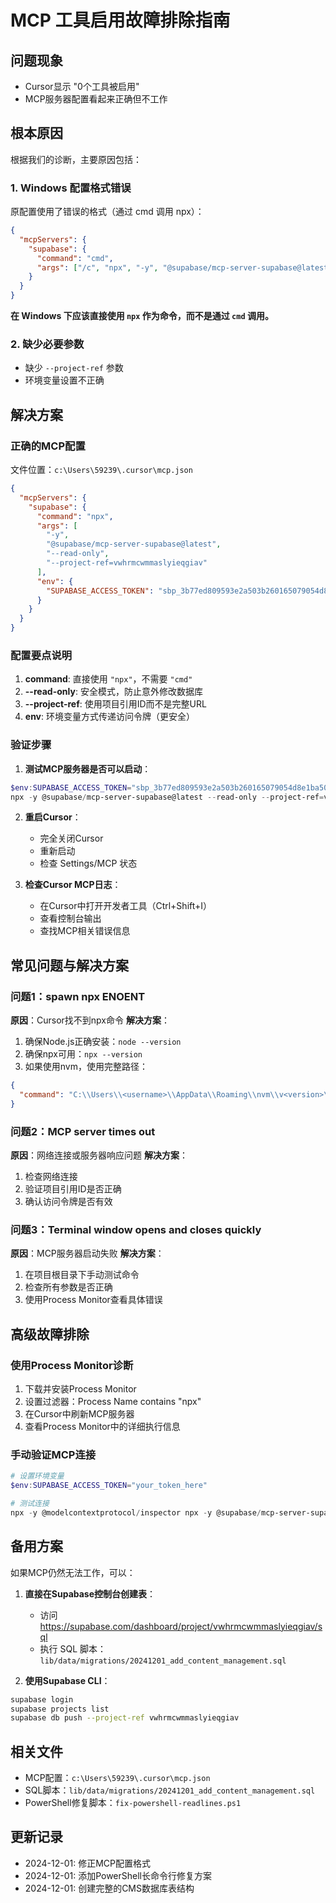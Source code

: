 # MCP 工具启用故障排除指南

## 问题现象
- Cursor显示 "0个工具被启用"
- MCP服务器配置看起来正确但不工作

## 根本原因
根据我们的诊断，主要原因包括：

### 1. Windows 配置格式错误
原配置使用了错误的格式（通过 cmd 调用 npx）：
```json
{
  "mcpServers": {
    "supabase": {
      "command": "cmd",
      "args": ["/c", "npx", "-y", "@supabase/mcp-server-supabase@latest", "--access-token", "token"]
    }
  }
}
```

**在 Windows 下应该直接使用 `npx` 作为命令，而不是通过 `cmd` 调用。**

### 2. 缺少必要参数
- 缺少 `--project-ref` 参数
- 环境变量设置不正确

## 解决方案

### 正确的MCP配置
文件位置：`c:\Users\59239\.cursor\mcp.json`

```json
{
  "mcpServers": {
    "supabase": {
      "command": "npx",
      "args": [
        "-y",
        "@supabase/mcp-server-supabase@latest",
        "--read-only",
        "--project-ref=vwhrmcwmmaslyieqgiav"
      ],
      "env": {
        "SUPABASE_ACCESS_TOKEN": "sbp_3b77ed809593e2a503b260165079054d8e1ba50e"
      }
    }
  }
}
```

### 配置要点说明

1. **command**: 直接使用 `"npx"`，不需要 `"cmd"`
2. **--read-only**: 安全模式，防止意外修改数据库
3. **--project-ref**: 使用项目引用ID而不是完整URL
4. **env**: 环境变量方式传递访问令牌（更安全）

### 验证步骤

1. **测试MCP服务器是否可以启动**：
```powershell
$env:SUPABASE_ACCESS_TOKEN="sbp_3b77ed809593e2a503b260165079054d8e1ba50e"
npx -y @supabase/mcp-server-supabase@latest --read-only --project-ref=vwhrmcwmmaslyieqgiav
```

2. **重启Cursor**：
   - 完全关闭Cursor
   - 重新启动
   - 检查 Settings/MCP 状态

3. **检查Cursor MCP日志**：
   - 在Cursor中打开开发者工具（Ctrl+Shift+I）
   - 查看控制台输出
   - 查找MCP相关错误信息

## 常见问题与解决方案

### 问题1：spawn npx ENOENT
**原因**：Cursor找不到npx命令
**解决方案**：
1. 确保Node.js正确安装：`node --version`
2. 确保npx可用：`npx --version`
3. 如果使用nvm，使用完整路径：
```json
{
  "command": "C:\\Users\\<username>\\AppData\\Roaming\\nvm\\v<version>\\npx.cmd"
}
```

### 问题2：MCP server times out
**原因**：网络连接或服务器响应问题
**解决方案**：
1. 检查网络连接
2. 验证项目引用ID是否正确
3. 确认访问令牌是否有效

### 问题3：Terminal window opens and closes quickly
**原因**：MCP服务器启动失败
**解决方案**：
1. 在项目根目录下手动测试命令
2. 检查所有参数是否正确
3. 使用Process Monitor查看具体错误

## 高级故障排除

### 使用Process Monitor诊断
1. 下载并安装Process Monitor
2. 设置过滤器：Process Name contains "npx"
3. 在Cursor中刷新MCP服务器
4. 查看Process Monitor中的详细执行信息

### 手动验证MCP连接
```powershell
# 设置环境变量
$env:SUPABASE_ACCESS_TOKEN="your_token_here"

# 测试连接
npx -y @modelcontextprotocol/inspector npx -y @supabase/mcp-server-supabase@latest --read-only --project-ref=vwhrmcwmmaslyieqgiav
```

## 备用方案

如果MCP仍然无法工作，可以：

1. **直接在Supabase控制台创建表**：
   - 访问 https://supabase.com/dashboard/project/vwhrmcwmmaslyieqgiav/sql
   - 执行 SQL 脚本：`lib/data/migrations/20241201_add_content_management.sql`

2. **使用Supabase CLI**：
```bash
supabase login
supabase projects list
supabase db push --project-ref vwhrmcwmmaslyieqgiav
```

## 相关文件
- MCP配置：`c:\Users\59239\.cursor\mcp.json`
- SQL脚本：`lib/data/migrations/20241201_add_content_management.sql`
- PowerShell修复脚本：`fix-powershell-readlines.ps1`

## 更新记录
- 2024-12-01: 修正MCP配置格式
- 2024-12-01: 添加PowerShell长命令行修复方案
- 2024-12-01: 创建完整的CMS数据库表结构 